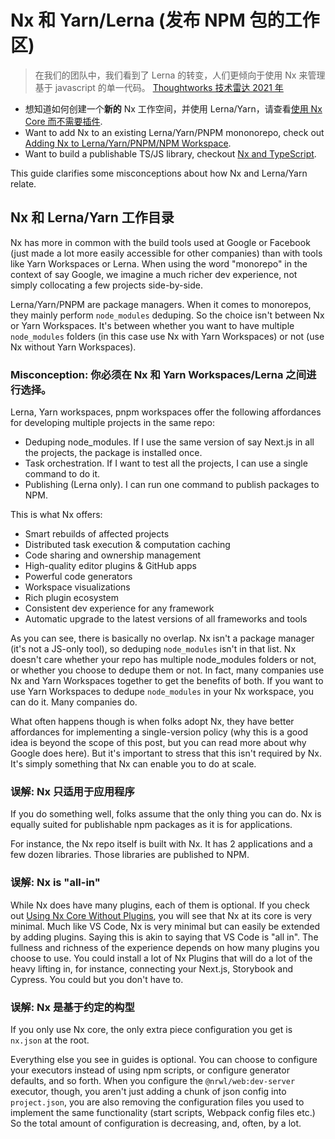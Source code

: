 # Nx 和 Yarn/Lerna (发布 NPM 包的工作区)

> 在我们的团队中，我们看到了 Lerna 的转变，人们更倾向于使用 Nx 来管理基于 javascript 的单一代码。
> [Thoughtworks 技术雷达 2021 年](https://www.thoughtworks.com/en-ca/radar/tools/nx)

- 想知道如何创建一个**新的** Nx 工作空间，并使用 Lerna/Yarn，请查看[使用 Nx Core 而不需要插件](/getting-started/nx-core).
- Want to add Nx to an existing Lerna/Yarn/PNPM mononorepo, check out [Adding Nx to Lerna/Yarn/PNPM/NPM Workspace](/migration/adding-to-monorepo).
- Want to build a publishable TS/JS library, checkout [Nx and TypeScript](/getting-started/nx-and-typescript).

This guide clarifies some misconceptions about how Nx and Lerna/Yarn relate.

## Nx 和 Lerna/Yarn 工作目录

Nx has more in common with the build tools used at Google or Facebook (just made a lot more easily accessible for other
companies) than with tools like Yarn Workspaces or Lerna. When using the word "monorepo" in the context of say Google,
we imagine a much richer dev experience, not simply collocating a few projects side-by-side.

Lerna/Yarn/PNPM are package managers. When it comes to monorepos, they mainly perform `node_modules` deduping. So the
choice isn't between Nx or Yarn Workspaces. It's between whether you want to have multiple `node_modules` folders (in
this case use Nx with Yarn Workspaces) or not (use Nx without Yarn Workspaces).

### Misconception: 你必须在 Nx 和 Yarn Workspaces/Lerna 之间进行选择。

Lerna, Yarn workspaces, pnpm workspaces offer the following affordances for developing multiple projects in the same
repo:

- Deduping node_modules. If I use the same version of say Next.js in all the projects, the package is installed once.
- Task orchestration. If I want to test all the projects, I can use a single command to do it.
- Publishing (Lerna only). I can run one command to publish packages to NPM.

This is what Nx offers:

- Smart rebuilds of affected projects
- Distributed task execution & computation caching
- Code sharing and ownership management
- High-quality editor plugins & GitHub apps
- Powerful code generators
- Workspace visualizations
- Rich plugin ecosystem
- Consistent dev experience for any framework
- Automatic upgrade to the latest versions of all frameworks and tools

As you can see, there is basically no overlap. Nx isn't a package manager (it's not a JS-only tool),
so deduping `node_modules` isn't in that list. Nx doesn't care whether your repo has multiple node_modules folders or
not, or whether you choose to dedupe them or not. In fact, many companies use Nx and Yarn Workspaces together to get
the benefits of both. If you want to use Yarn Workspaces to dedupe `node_modules` in your Nx workspace, you can do it.
Many companies do.

What often happens though is when folks adopt Nx, they have better affordances for implementing a single-version
policy (why this is a good idea is beyond the scope of this post, but you can read more about why Google does here). But
it's important to stress that this isn't required by Nx. It's simply something that Nx can enable you to do at scale.

### 误解: Nx 只适用于应用程序

If you do something well, folks assume that the only thing you can do. Nx is equally suited for publishable npm packages
as it is for applications.

For instance, the Nx repo itself is built with Nx. It has 2 applications and a few dozen libraries. Those libraries are
published to NPM.

### 误解: Nx is "all-in"

While Nx does have many plugins, each of them is optional. If you check out [Using Nx Core Without Plugins](/getting-started/nx-core), you will see that Nx at its core is very minimal. Much like VS Code, Nx is very minimal but can easily be extended by adding plugins. Saying this is akin to saying that VS Code is "all in". The fullness and richness of the experience depends on how many plugins you choose to use. You could install a lot of Nx Plugins that will do a lot of the heavy lifting in, for instance, connecting your Next.js, Storybook and Cypress. You could but you don't have to.

### 误解: Nx 是基于约定的构型

If you only use Nx core, the only extra piece configuration you get is `nx.json` at the root.

Everything else you see in guides is optional. You can choose to configure your executors instead of using npm scripts, or configure generator defaults, and so forth. When you configure the `@nrwl/web:dev-server` executor, though, you aren't just adding a chunk of json config into `project.json`, you are also removing the configuration files you used to implement the same functionality (start
scripts, Webpack config files etc.) So the total amount of configuration is decreasing, and, often, by a lot.
